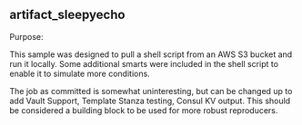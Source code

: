 ## artifact_sleepyecho

Purpose:

This sample was designed to pull a shell script from an AWS S3 bucket and
run it locally.  Some additional smarts were included in the shell script
to enable it to simulate more conditions.  

The job as committed is somewhat uninteresting, but can be changed up to
add Vault Support, Template Stanza testing, Consul KV output.  This should
be considered a building block to be used for more robust reproducers.

